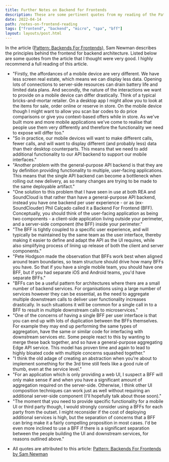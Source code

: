 ```yaml
---
title: Further Notes on Backend for Frontends
description: These are some pertinent quotes from my reading of the Pattern Backends For Frontends article.
date: 2022-04-14
path: /notes-on-frontend-reading
tags: ["frontend", "backend", "micro", "spa", "bff"]
layout: layouts/post.html
---
```


In the article ([Pattern: Backends For Frontends](https://samnewman.io/patterns/architectural/bff/)), Sam Newman describes the principles behind the frontend for backend architecture. Listed below are some quotes from the article that I thought were very good. I highly recommend a full reading of this article.

- "Firstly, the affordances of a mobile device are very different. We have less screen real estate, which means we can display less data. Opening lots of connections to server-side resources can drain battery life and limited data plans. And secondly, the nature of the interactions we want to provide on a mobile device can differ drastically. Think of a typical bricks-and-mortar retailer. On a desktop app I might allow you to look at the items for sale, order online or reserve in store. On the mobile device though I might want to allow you scan bar codes to do price comparisons or give you context-based offers while in store. As we've built more and more mobile applications we've come to realise that people use them very differently and therefore the functionality we need to expose will differ too."
- "So in practice, our mobile devices will want to make different calls, fewer calls, and will want to display different (and probably less) data than their desktop counterparts. This means that we need to add additional functionality to our API backend to support our mobile interfaces."
- "Another problem with the general-purpose API backend is that they are by definition providing functionality to multiple, user-facing applications. This means that the single API backend can become a bottleneck when rolling out new delivery, as so many changes are trying to be made to the same deployable artifact."
- "One solution to this problem that I have seen in use at both REA and SoundCloud is that rather than have a general-purpose API backend, instead you have one backend per user experience - or as (ex-SoundClouder) Phil Calçado called it a Backend For Frontend (BFF). Conceptually, you should think of the user-facing application as being two components - a client-side application living outside your perimeter, and a server-side component (the BFF) inside your perimeter."
- "The BFF is tightly coupled to a specific user experience, and will typically be maintained by the same team as the user interface, thereby making it easier to define and adapt the API as the UI requires, while also simplifying process of lining up release of both the client and server components."
- "Pete Hodgson made the observation that BFFs work best when aligned around team boundaries, so team structure should drive how many BFFs you have. So that if you have a single mobile team, you should have one BFF, but if you had separate iOS and Android teams, you'd have separate BFFs."
- "BFFs can be a useful pattern for architectures where there are a small number of backend services. For organisations using a large number of services however they can be essential, as the need to aggregate multiple downstream calls to deliver user functionality increases drastically. In such situations it will be common for a single call in to a BFF to result in multiple downstream calls to microservices."
- "One of the concerns of having a single BFF per user interface is that you can end up with lots of duplication between the BFFs themselves. For example they may end up performing the same types of aggregation, have the same or similar code for interfacing with downstream services etc. Some people react to this by wanting to merge these back together, and so have a general-purpose aggregating Edge API service. This model has proven time and again to lead to highly bloated code with multiple concerns squashed together."
- "I think the old adage of creating an abstraction when you're about to implement something for the 3rd time still feels like a good rule of thumb, even at the service level."
- "For an application which is only providing a web UI, I suspect a BFF will only make sense if and when you have a significant amount of aggregation required on the server-side. Otherwise, I think other UI composition techniques can work just as well without requiring an additional server-side component (I'll hopefully talk about those soon)."
- "The moment that you need to provide specific functionality for a mobile UI or third party though, I would strongly consider using a BFFs for each party from the outset. I might reconsider if the cost of deploying additional services is high, but the separation of concerns that a BFF can bring make it a fairly compelling proposition in most cases. I'd be even more inclined to use a BFF if there is a significant separation between the people building the UI and downstream services, for reasons outlined above."

* All quotes are attributed to this article: [Pattern: Backends For Frontends by Sam Newman](https://samnewman.io/patterns/architectural/bff/)
